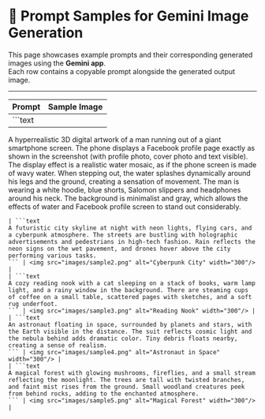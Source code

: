 # 🎨 Prompt Samples for Gemini Image Generation

This page showcases example prompts and their corresponding generated images using the **Gemini app**.  
Each row contains a copyable prompt alongside the generated output image.

---

| Prompt | Sample Image |
|--------|--------------|
| ```text
A hyperrealistic 3D digital artwork of a man running out of a giant smartphone screen. The phone displays a Facebook profile page exactly as shown in the screenshot (with profile photo, cover photo and text visible). The display effect is a realistic water mosaic, as if the phone screen is made of wavy water. When stepping out, the water splashes dynamically around his legs and the ground, creating a sensation of movement. The man is wearing a white hoodie, blue shorts, Salomon slippers and headphones around his neck. The background is minimalist and gray, which allows the effects of water and Facebook profile screen to stand out considerably.
``` | <img src="images/sample1.png" alt="Hyperrealistic Man Phone" width="300"/> |
| ```text
A futuristic city skyline at night with neon lights, flying cars, and a cyberpunk atmosphere. The streets are bustling with holographic advertisements and pedestrians in high-tech fashion. Rain reflects the neon signs on the wet pavement, and drones hover above the city performing various tasks.
``` | <img src="images/sample2.png" alt="Cyberpunk City" width="300"/> |
| ```text
A cozy reading nook with a cat sleeping on a stack of books, warm lamp light, and a rainy window in the background. There are steaming cups of coffee on a small table, scattered pages with sketches, and a soft rug underfoot.
``` | <img src="images/sample3.png" alt="Reading Nook" width="300"/> |
| ```text
An astronaut floating in space, surrounded by planets and stars, with the Earth visible in the distance. The suit reflects cosmic light and the nebula behind adds dramatic color. Tiny debris floats nearby, creating a sense of realism.
``` | <img src="images/sample4.png" alt="Astronaut in Space" width="300"/> |
| ```text
A magical forest with glowing mushrooms, fireflies, and a small stream reflecting the moonlight. The trees are tall with twisted branches, and faint mist rises from the ground. Small woodland creatures peek from behind rocks, adding to the enchanted atmosphere.
``` | <img src="images/sample5.png" alt="Magical Forest" width="300"/> |
